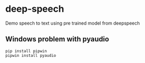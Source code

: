 # deep-speech
Demo speech to text using pre trained model from deepspeech

## Windows problem with pyaudio
```
pip install pipwin
pipwin install pyaudio
```